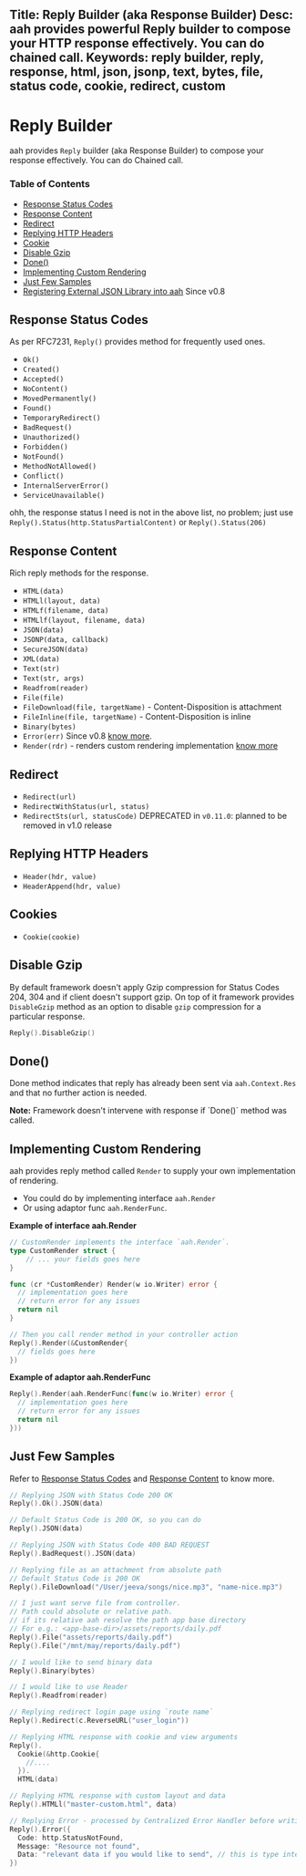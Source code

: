Title: Reply Builder (aka Response Builder)
Desc: aah provides powerful Reply builder to compose your HTTP response effectively. You can do chained call.
Keywords: reply builder, reply, response, html, json, jsonp, text, bytes, file, status code, cookie, redirect, custom
---
# Reply Builder

aah provides `Reply` builder (aka Response Builder) to compose your response effectively. You can do Chained call.

### Table of Contents

  * [Response Status Codes](#response-status-codes)
  * [Response Content](#response-content)
  * [Redirect](#redirect)
  * [Replying HTTP Headers](#replying-http-headers)
  * [Cookie](#cookies)
  * [Disable Gzip](#disable-gzip)
  * [Done()](#done)
  * [Implementing Custom Rendering](#implementing-custom-rendering)
  * [Just Few Samples](#just-few-samples)
  * [Registering External JSON Library into aah](external-json-library.html) <span class="badge lb-xs">Since v0.8</span>

## Response Status Codes
As per RFC7231, `Reply()` provides method for frequently used ones.

  * `Ok()`
  * `Created()`
  * `Accepted()`
  * `NoContent()`
  * `MovedPermanently()`
  * `Found()`
  * `TemporaryRedirect()`
  * `BadRequest()`
  * `Unauthorized()`
  * `Forbidden()`
  * `NotFound()`
  * `MethodNotAllowed()`
  * `Conflict()`
  * `InternalServerError()`
  * `ServiceUnavailable()`

ohh, the response status I need is not in the above list, no problem; just use `Reply().Status(http.StatusPartialContent)` or `Reply().Status(206)`

## Response Content
Rich reply methods for the response.

  * `HTML(data)`
  * `HTMLl(layout, data)`
  * `HTMLf(filename, data)`
  * `HTMLlf(layout, filename, data)`
  * `JSON(data)`
  * `JSONP(data, callback)`
  * `SecureJSON(data)`
  * `XML(data)`
  * `Text(str)`
  * `Text(str, args)`
  * `Readfrom(reader)`
  * `File(file)`
  * `FileDownload(file, targetName)` - Content-Disposition is attachment
  * `FileInline(file, targetName)` - Content-Disposition is inline
  * `Binary(bytes)`
  * `Error(err)` <span class="badge lb-xs">Since v0.8</span> [know more](centralized-error-handler.html#reply-error-err).
  * `Render(rdr)` - renders custom rendering implementation [know more](#)

## Redirect
  * `Redirect(url)`
  * `RedirectWithStatus(url, status)`
  * `RedirectSts(url, statusCode)` DEPRECATED in `v0.11.0`: planned to be removed in v1.0 release

## Replying HTTP Headers
  * `Header(hdr, value)`
  * `HeaderAppend(hdr, value)`

## Cookies
  * `Cookie(cookie)`

## Disable Gzip

By default framework doesn't apply Gzip compression for Status Codes 204, 304 and if client doesn't support gzip. On top of it framework provides `DisableGzip` method as an option to disable `gzip` compression for a particular response.

```go
Reply().DisableGzip()
```

## Done()
Done method indicates that reply has already been sent via `aah.Context.Res` and that no further action is needed.

<div class="alert alert-info-blue">
<p><strong>Note:</strong> Framework doesn't intervene with response if `Done()` method was called.</p>
</div>

## Implementing Custom Rendering
aah provides reply method called `Render` to supply your own implementation of rendering.

  * You could do by implementing interface `aah.Render`
  * Or using adaptor func `aah.RenderFunc`.

**Example of interface aah.Render**
```go
// CustomRender implements the interface `aah.Render`.
type CustomRender struct {
	// ... your fields goes here
}

func (cr *CustomRender) Render(w io.Writer) error {
  // implementation goes here
  // return error for any issues
  return nil
}

// Then you call render method in your controller action
Reply().Render(&CustomRender{
  // fields goes here
})
```

**Example of adaptor aah.RenderFunc**
```go
Reply().Render(aah.RenderFunc(func(w io.Writer) error {
  // implementation goes here
  // return error for any issues
  return nil
}))
```

## Just Few Samples

Refer to [Response Status Codes](#response-status-codes) and [Response Content](#response-content) to know more.

```go
// Replying JSON with Status Code 200 OK
Reply().Ok().JSON(data)

// Default Status Code is 200 OK, so you can do
Reply().JSON(data)

// Replying JSON with Status Code 400 BAD REQUEST
Reply().BadRequest().JSON(data)

// Replying file as an attachment from absolute path
// Default Status Code is 200 OK
Reply().FileDownload("/User/jeeva/songs/nice.mp3", "name-nice.mp3")

// I just want serve file from controller.
// Path could absolute or relative path.
// if its relative aah resolve the path app base directory
// For e.g.: <app-base-dir>/assets/reports/daily.pdf
Reply().File("assets/reports/daily.pdf")
Reply().File("/mnt/may/reports/daily.pdf")

// I would like to send binary data
Reply().Binary(bytes)

// I would like to use Reader
Reply().Readfrom(reader)

// Replying redirect login page using `route name`
Reply().Redirect(c.ReverseURL("user_login"))

// Replying HTML response with cookie and view arguments
Reply().
  Cookie(&http.Cookie{
    //....
  }).
  HTML(data)

// Replying HTML response with custom layout and data
Reply().HTMLl("master-custom.html", data)

// Replying Error - processed by Centralized Error Handler before writing a reply
Reply().Error({
  Code: http.StatusNotFound,
  Message: "Resource not found",
  Data: "relevant data if you would like to send", // this is type interface{}.
})
```
